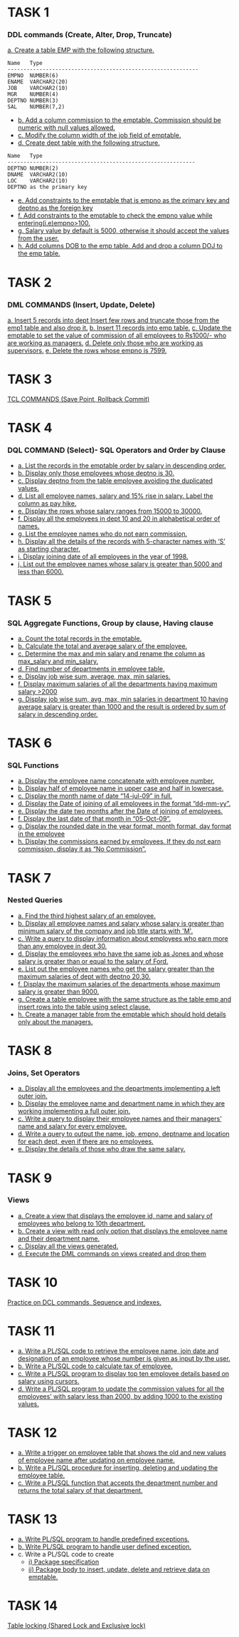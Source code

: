# TASK 1
### DDL commands (Create, Alter, Drop, Truncate)
[a. Create a table EMP with the following structure.](https://github.com/prabhasg03/Task-Codes/blob/DBMS/DBMSL/TASK%201.txt)
 ```
 Name   Type
 ------------------------------------------------------------
 EMPNO  NUMBER(6)
 ENAME  VARCHAR2(20)
 JOB    VARCHAR2(10)
 MGR    NUMBER(4)
 DEPTNO NUMBER(3)
 SAL    NUMBER(7,2)
 ```
- [b. Add a column commission to the emptable. Commission should be numeric with null values allowed.](https://github.com/prabhasg03/Task-Codes/blob/DBMS/DBMSL/TASK%201.txt)
- [c. Modify the column width of the job field of emptable.](https://github.com/prabhasg03/Task-Codes/blob/DBMS/DBMSL/TASK%201.txt)
- [d. Create dept table with the following structure.](https://github.com/prabhasg03/Task-Codes/blob/DBMS/DBMSL/TASK%201.txt)
```
Name   Type
-----------------------------------------------------------
DEPTNO NUMBER(2)
DNAME  VARCHAR2(10)
LOC    VARCHAR2(10)
DEPTNO as the primary key
```
- [e. Add constraints to the emptable that is empno as the primary key and deptno as the foreign key](https://github.com/prabhasg03/Task-Codes/blob/DBMS/DBMSL/TASK%201.txt)
- [f. Add constraints to the emptable to check the empno value while entering(i.e)empno>100.](https://github.com/prabhasg03/Task-Codes/blob/DBMS/DBMSL/TASK%201.txt)
- [g. Salary value by default is 5000, otherwise it should accept the values from the user.](https://github.com/prabhasg03/Task-Codes/blob/DBMS/DBMSL/TASK%201.txt)
- [h. Add columns DOB to the emp table. Add and drop a column DOJ to the emp table.](https://github.com/prabhasg03/Task-Codes/blob/DBMS/DBMSL/TASK%201.txt)
# TASK 2
### DML COMMANDS (Insert, Update, Delete)
[a. Insert 5 records into dept Insert few rows and truncate those from the emp1 table and also drop it.](https://github.com/prabhasg03/Task-Codes/blob/DBMS/DBMSL/TASK%202.txt)
[b. Insert 11 records into emp table.](https://github.com/prabhasg03/Task-Codes/blob/DBMS/DBMSL/TASK%202.txt)
[c. Update the emptable to set the value of commission of all employees to Rs1000/- who are working as managers.](https://github.com/prabhasg03/Task-Codes/blob/DBMS/DBMSL/TASK%202.txt)
[d. Delete only those who are working as supervisors.](https://github.com/prabhasg03/Task-Codes/blob/DBMS/DBMSL/TASK%202.txt)
[e. Delete the rows whose empno is 7599.](https://github.com/prabhasg03/Task-Codes/blob/DBMS/DBMSL/TASK%202.txt)
# TASK 3
[TCL COMMANDS (Save Point, Rollback Commit)](https://github.com/prabhasg03/Task-Codes/blob/DBMS/DBMSL/TASK%203.txt)
# TASK 4
### DQL COMMAND (Select)- SQL Operators and Order by Clause
- [a. List the records in the emptable order by salary in descending order.](https://github.com/prabhasg03/Task-Codes/blob/DBMS/DBMSL/Task%204.sql)
- [b. Display only those employees whose deptno is 30.](https://github.com/prabhasg03/Task-Codes/blob/DBMS/DBMSL/Task%204.sql)
- [c. Display deptno from the table employee avoiding the duplicated values.](https://github.com/prabhasg03/Task-Codes/blob/DBMS/DBMSL/Task%204.sql)
- [d. List all employee names, salary and 15% rise in salary. Label the column as pay hike.](https://github.com/prabhasg03/Task-Codes/blob/DBMS/DBMSL/Task%204.sql)
- [e. Display the rows whose salary ranges from 15000 to 30000.](https://github.com/prabhasg03/Task-Codes/blob/DBMS/DBMSL/Task%204.sql)
- [f. Display all the employees in dept 10 and 20 in alphabetical order of names.](https://github.com/prabhasg03/Task-Codes/blob/DBMS/DBMSL/Task%204.sql)
- [g. List the employee names who do not earn commission.](https://github.com/prabhasg03/Task-Codes/blob/DBMS/DBMSL/Task%204.sql)
- [h. Display all the details of the records with 5-character names with ‘S’ as starting character.](https://github.com/prabhasg03/Task-Codes/blob/DBMS/DBMSL/Task%204.sql)
- [i. Display joining date of all employees in the year of 1998.](https://github.com/prabhasg03/Task-Codes/blob/DBMS/DBMSL/Task%204.sql)
- [j. List out the employee names whose salary is greater than 5000 and less than 6000.](https://github.com/prabhasg03/Task-Codes/blob/DBMS/DBMSL/Task%204.sql)
# TASK 5
### SQL Aggregate Functions, Group by clause, Having clause
- [a. Count the total records in the emptable.](https://github.com/prabhasg03/Task-Codes/blob/DBMS/DBMSL/task5.txt)
- [b. Calculate the total and average salary of the employee.](https://github.com/prabhasg03/Task-Codes/blob/DBMS/DBMSL/task5.txt)
- [c. Determine the max and min salary and rename the column as max_salary and min_salary.](https://github.com/prabhasg03/Task-Codes/blob/DBMS/DBMSL/task5.txt)
- [d. Find number of departments in employee table.](https://github.com/prabhasg03/Task-Codes/blob/DBMS/DBMSL/task5.txt)
- [e. Display job wise sum, average, max, min salaries.](https://github.com/prabhasg03/Task-Codes/blob/DBMS/DBMSL/task5.txt)
- [f. Display maximum salaries of all the departments having maximum salary >2000](https://github.com/prabhasg03/Task-Codes/blob/DBMS/DBMSL/task5.txt)
- [g. Display job wise sum, avg, max, min salaries in department 10 having average salary is greater than 1000 and the result is ordered by sum of salary in descending order.](https://github.com/prabhasg03/Task-Codes/blob/DBMS/DBMSL/task5.txt)
# TASK 6
### SQL Functions
- [a. Display the employee name concatenate with employee number.](https://github.com/prabhasg03/Task-Codes/blob/DBMS/DBMSL/Task%206.sql)
- [b. Display half of employee name in upper case and half in lowercase.](https://github.com/prabhasg03/Task-Codes/blob/DBMS/DBMSL/Task%206.sql)
- [c. Display the month name of date “14-jul-09” in full.](https://github.com/prabhasg03/Task-Codes/blob/DBMS/DBMSL/Task%206.sql)
- [d. Display the Date of joining of all employees in the format “dd-mm-yy”.](https://github.com/prabhasg03/Task-Codes/blob/DBMS/DBMSL/Task%206.sql)
- [e. Display the date two months after the Date of joining of employees.](https://github.com/prabhasg03/Task-Codes/blob/DBMS/DBMSL/Task%206.sql)
- [f. Display the last date of that month in “05-Oct-09”.](https://github.com/prabhasg03/Task-Codes/blob/DBMS/DBMSL/Task%206.sql)
- [g. Display the rounded date in the year format, month format, day format in the employee](https://github.com/prabhasg03/Task-Codes/blob/DBMS/DBMSL/Task%206.sql)
- [h. Display the commissions earned by employees. If they do not earn commission, display it as “No Commission”.](https://github.com/prabhasg03/Task-Codes/blob/DBMS/DBMSL/Task%206.sql)
# TASK 7
### Nested Queries
- [a. Find the third highest salary of an employee.](https://github.com/prabhasg03/Task-Codes/blob/DBMS/DBMSL/Task%207.sql)
- [b. Display all employee names and salary whose salary is greater than minimum salary of the company and job title starts with 'M'.](https://github.com/prabhasg03/Task-Codes/blob/DBMS/DBMSL/Task%207.sql)
- [c. Write a query to display information about employees who earn more than any employee in dept 30.](https://github.com/prabhasg03/Task-Codes/blob/DBMS/DBMSL/Task%207.sql)
- [d. Display the employees who have the same job as Jones and whose salary is greater than or equal to the salary of Ford.](https://github.com/prabhasg03/Task-Codes/blob/DBMS/DBMSL/Task%207.sql)
- [e. List out the employee names who get the salary greater than the maximum salaries of dept with deptno 20,30.](https://github.com/prabhasg03/Task-Codes/blob/DBMS/DBMSL/Task%207.sql)
- [f. Display the maximum salaries of the departments whose maximum salary is greater than 9000.](https://github.com/prabhasg03/Task-Codes/blob/DBMS/DBMSL/Task%207.sql)
- [g. Create a table employee with the same structure as the table emp and insert rows into the table using select clause.](https://github.com/prabhasg03/Task-Codes/blob/DBMS/DBMSL/Task%207.sql)
- [h. Create a manager table from the emptable which should hold details only about the managers.](https://github.com/prabhasg03/Task-Codes/blob/DBMS/DBMSL/Task%207.sql)
# TASK 8
### Joins, Set Operators
- [a. Display all the employees and the departments implementing a left outer join.](https://github.com/prabhasg03/Task-Codes/blob/DBMS/DBMSL/Task%208.sql)
- [b. Display the employee name and department name in which they are working implementing a full outer join.](https://github.com/prabhasg03/Task-Codes/blob/DBMS/DBMSL/Task%208.sql)
- [c. Write a query to display their employee names and their managers’ name and salary for every employee.](https://github.com/prabhasg03/Task-Codes/blob/DBMS/DBMSL/Task%208.sql)
- [d. Write a query to output the name, job, empno, deptname and location for each dept, even if there are no employees.](https://github.com/prabhasg03/Task-Codes/blob/DBMS/DBMSL/Task%208.sql)
- [e. Display the details of those who draw the same salary.](https://github.com/prabhasg03/Task-Codes/blob/DBMS/DBMSL/Task%208.sql)
# TASK 9
### Views
- [a. Create a view that displays the employee id, name and salary of employees who belong to 10th department.](https://github.com/prabhasg03/Task-Codes/blob/DBMS/DBMSL/task9.sql)
- [b. Create a view with read only option that displays the employee name and their department name.](https://github.com/prabhasg03/Task-Codes/blob/DBMS/DBMSL/task9.sql)
- [c. Display all the views generated.](https://github.com/prabhasg03/Task-Codes/blob/DBMS/DBMSL/task9.sql)
- [d. Execute the DML commands on views created and drop them](https://github.com/prabhasg03/Task-Codes/blob/DBMS/DBMSL/task9.sql)
# TASK 10
[Practice on DCL commands, Sequence and indexes.](https://github.com/prabhasg03/Task-Codes/blob/DBMS/DBMSL/Task%2010.sql)
# TASK 11
- [a. Write a PL/SQL code to retrieve the employee name, join date and designation of an employee whose number is given as input by the user.](https://github.com/prabhasg03/Task-Codes/blob/DBMS/DBMSL/Task11.sql)
- [b. Write a PL/SQL code to calculate tax of employee.](https://github.com/prabhasg03/Task-Codes/blob/DBMS/DBMSL/Task11.sql)
- [c. Write a PL/SQL program to display top ten employee details based on salary using cursors.](https://github.com/prabhasg03/Task-Codes/blob/DBMS/DBMSL/Task11.sql)
- [d. Write a PL/SQL program to update the commission values for all the employees’ with salary less than 2000, by adding 1000 to the existing values.](https://github.com/prabhasg03/Task-Codes/blob/DBMS/DBMSL/Task11.sql)
# TASK 12
- [a. Write a trigger on employee table that shows the old and new values of employee name after updating on employee name.](https://github.com/prabhasg03/Task-Codes/blob/DBMS/DBMSL/Task12/T12a.sql)
- [b. Write a PL/SQL procedure for inserting, deleting and updating the employee table.](https://github.com/prabhasg03/Task-Codes/blob/DBMS/DBMSL/Task12/T12b.sql)
- [c. Write a PL/SQL function that accepts the department number and returns the total salary of that department.](https://github.com/prabhasg03/Task-Codes/blob/DBMS/DBMSL/Task12/T12c.sql)
# TASK 13
- [a. Write PL/SQL program to handle predefined exceptions.](https://github.com/prabhasg03/Task-Codes/blob/DBMS/DBMSL/Task13/T13a.sql)
- [b. Write PL/SQL program to handle user defined exception.](https://github.com/prabhasg03/Task-Codes/blob/DBMS/DBMSL/Task13/T13b.sql)
- c. Write a PL/SQL code to create
  - [i) Package specification](https://github.com/prabhasg03/Task-Codes/blob/DBMS/DBMSL/Task13/T13.sql)
  - [ii) Package body to insert, update, delete and retrieve data on emptable.](https://github.com/prabhasg03/Task-Codes/blob/DBMS/DBMSL/Task13/T13c.sql)
# TASK 14
[Table locking (Shared Lock and Exclusive lock)](https://github.com/prabhasg03/Task-Codes/blob/DBMS/DBMSL/Task14.sql)
